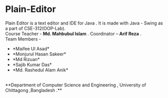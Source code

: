 # Plain-Editor
Plain Editor is a text editor and IDE for Java . It is made with Java - Swing as a part of CSE-312(OOP-Lab). <br />
Course Teacher - **Md. Mahbubul Islam** . Coordinator – **Arif Reza** . <br />
Team Members - <ul>
  <li>*Maifee Ul Asad*</li> 
  <li>*Monjurul Hasan Sakeer*</li> 
  <li>*Md Rizuan*</li> 
  <li>*Sajib Kumar Das*</li> 
  <li>*Md. Rashedul Alam Anik*</li>
  </ul>

<br />
**Department of Computer Science and Engineering , University of Chittagong ,Bangladesh .**
